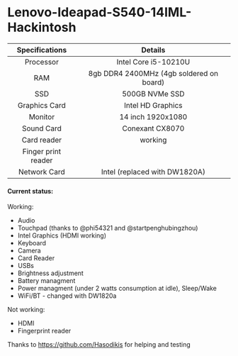 # Lenovo-Ideapad-S540-14IML-Hackintosh

| Specifications | Details |
|:-: |:-: |
| Processor | Intel Core i5-10210U  |
| RAM | 8gb DDR4 2400MHz (4gb soldered on board) |
| SSD | 500GB NVMe SSD |
| Graphics Card | Intel HD Graphics |
| Monitor | 14 inch 1920x1080 |
| Sound Card | Conexant CX8070 |
| Card reader | working |
| Finger print reader | |
| Network Card | Intel (replaced with DW1820A) |

#### Current status:
Working:
- Audio
- Touchpad (thanks to @phi54321 and @startpenghubingzhou)
- Intel Graphics (HDMI working)
- Keyboard
- Camera
- Card Reader
- USBs
- Brightness adjustment
- Battery managment
- Power managment (under 2 watts consumption at idle), Sleep/Wake
- WiFi/BT - changed with DW1820a

Not working:
- HDMI
- Fingerprint reader 

Thanks to https://github.com/Hasodikis for helping and testing
